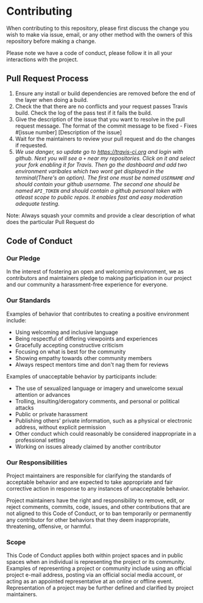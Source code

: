 # Contributing

When contributing to this repository, please first discuss the change you wish to make via issue,
email, or any other method with the owners of this repository before making a change. 

Please note we have a code of conduct, please follow it in all your interactions with the project.

## Pull Request Process

1. Ensure any install or build dependencies are removed before the end of the layer when doing a 
   build.
2. Check the that there are no conflicts and your request passes Travis build. Check the log of the pass test if it fails the build.
3. Give the description of the issue that you want to resolve in the pull request message. The format of the commit message to be fixed    - Fixes #[issue number] [Description of the issue]
4. Wait for the maintainers to review your pull request and do the changes if requested.
5. *We use danger, so update go to https://travis-ci.org and login with github. Next you will see a `+` near my repositories. Click on it and select your fork enabling it for Travis. Then go the dashboard and add two environment varibales which two wont get displayed in the terminal(There's an option). The first one must be named `USERNAME` and should contain your github username. The second one should be named `API_TOKEN` and should contain a github personal token with atleast scope to public repos. It enables fast and easy moderation adequate testing.*

Note: Always squash your commits and provide a clear description of what does the particular Pull Request do

## Code of Conduct

### Our Pledge

In the interest of fostering an open and welcoming environment, we as
contributors and maintainers pledge to making participation in our project and
our community a harassment-free experience for everyone.

### Our Standards

Examples of behavior that contributes to creating a positive environment
include:

* Using welcoming and inclusive language
* Being respectful of differing viewpoints and experiences
* Gracefully accepting constructive criticism
* Focusing on what is best for the community
* Showing empathy towards other community members
* Always respect mentors time and don't nag them for reviews

Examples of unacceptable behavior by participants include:

* The use of sexualized language or imagery and unwelcome sexual attention or
advances
* Trolling, insulting/derogatory comments, and personal or political attacks
* Public or private harassment
* Publishing others' private information, such as a physical or electronic
  address, without explicit permission
* Other conduct which could reasonably be considered inappropriate in a
  professional setting
* Working on issues already claimed by another contributor

### Our Responsibilities

Project maintainers are responsible for clarifying the standards of acceptable
behavior and are expected to take appropriate and fair corrective action in
response to any instances of unacceptable behavior.

Project maintainers have the right and responsibility to remove, edit, or
reject comments, commits, code, issues, and other contributions
that are not aligned to this Code of Conduct, or to ban temporarily or
permanently any contributor for other behaviors that they deem inappropriate,
threatening, offensive, or harmful.

### Scope

This Code of Conduct applies both within project spaces and in public spaces
when an individual is representing the project or its community. Examples of
representing a project or community include using an official project e-mail
address, posting via an official social media account, or acting as an appointed
representative at an online or offline event. Representation of a project may be
further defined and clarified by project maintainers.


[homepage]: https://github.com/fossasia/phimpme-android
